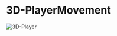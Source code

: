 # 3D-PlayerMovement
![3D-Player](https://user-images.githubusercontent.com/90619014/148730037-0b1c713c-2e05-4a81-afda-c1982b5c6dfc.jpg)

